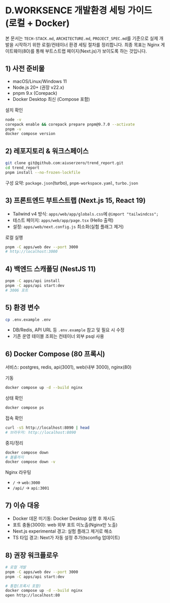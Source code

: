 # D.WORKSENCE 개발환경 세팅 가이드 (로컬 + Docker)

본 문서는 `TECH-STACK.md`, `ARCHITECTURE.md`, `PROJECT_SPEC.md`를 기준으로 실제 개발을 시작하기 위한 로컬/컨테이너 환경 세팅 절차를 정리합니다. 최종 목표는 Nginx 게이트웨이(80)를 통해 부트스트랩 페이지(Next.js)가 보이도록 하는 것입니다.

## 1) 사전 준비물
- macOS/Linux/Windows 11
- Node.js 20+ (권장 v22.x)
- pnpm 9.x (Corepack)
- Docker Desktop 최신 (Compose 포함)

설치 확인
```bash
node -v
corepack enable && corepack prepare pnpm@9.7.0 --activate
pnpm -v
docker compose version
```

## 2) 레포지토리 & 워크스페이스
```bash
git clone git@github.com:aiuserzero/trend_report.git
cd trend_report
pnpm install --no-frozen-lockfile
```
구성 요약: `package.json`(turbo), `pnpm-workspace.yaml`, `turbo.json`

## 3) 프론트엔드 부트스트랩 (Next.js 15, React 19)
- Tailwind v4 방식: `apps/web/app/globals.css`에 `@import "tailwindcss";`
- 테스트 페이지: `apps/web/app/page.tsx` (Hello 출력)
- 설정: `apps/web/next.config.js` 최소화(실험 플래그 제거)

로컬 실행
```bash
pnpm -C apps/web dev --port 3000
# http://localhost:3000
```

## 4) 백엔드 스캐폴딩 (NestJS 11)
```bash
pnpm -C apps/api install
pnpm -C apps/api start:dev
# 3006 포트
```

## 5) 환경 변수
```bash
cp .env.example .env
```
- DB/Redis, API URL 등 `.env.example` 참고 및 필요 시 수정
- 기존 운영 테이블 조회는 컨테이너 외부 psql 사용

## 6) Docker Compose (80 프록시)
서비스: postgres, redis, api(3001), web(내부 3000), nginx(80)

기동
```bash
docker compose up -d --build nginx
```
상태 확인
```bash
docker compose ps
```
접속 확인
```bash
curl -sS http://localhost:8090 | head
# 브라우저: http://localhost:8090
```
중지/정리
```bash
docker compose down
# 볼륨까지
docker compose down -v
```
Nginx 라우팅
- `/` → `web:3000`
- `/api/` → `api:3001`

## 7) 이슈 대응
- Docker 데몬 미기동: Docker Desktop 실행 후 재시도
- 포트 충돌(3000): web 외부 포트 미노출(Nginx만 노출)
- Next.js experimental 경고: 실험 플래그 제거로 해소
- TS 타입 경고: Next가 자동 설정 추가(tsconfig 업데이트)

## 8) 권장 워크플로우
```bash
# 로컬 개발
pnpm -C apps/web dev --port 3000
pnpm -C apps/api start:dev

# 통합(프록시 포함)
docker compose up -d --build nginx
open http://localhost:80
```
